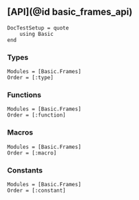 ## [API](@id basic_frames_api) 

```@meta
DocTestSetup = quote
    using Basic
end
```

### Types

```@autodocs
Modules = [Basic.Frames]
Order = [:type]
```

### Functions

```@autodocs
Modules = [Basic.Frames]
Order = [:function]
```

### Macros

```@autodocs
Modules = [Basic.Frames]
Order = [:macro]
```

### Constants

```@autodocs
Modules = [Basic.Frames]
Order = [:constant]
```